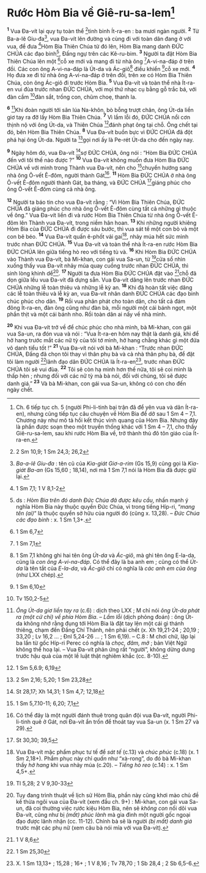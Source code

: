 # Rước Hòm Bia về Giê-ru-sa-lem[^1]
<sup><b>1</b></sup> Vua Đa-vít lại quy tụ toàn thể [^1*]tinh binh Ít-ra-en : ba mươi ngàn người. <sup><b>2</b></sup> Từ Ba-a-lê Giu-đa[^2], vua Đa-vít lên đường và cùng đi với toàn dân đang ở với vua, để đưa [^2*]Hòm Bia Thiên Chúa từ đó lên, Hòm Bia mang danh ĐỨC CHÚA các đạo binh[^3], Đấng ngự trên các Kê-ru-bim. <sup><b>3</b></sup> Người ta đặt Hòm Bia Thiên Chúa lên một [^3*]cỗ xe mới và mang đi từ nhà ông [^4*]A-vi-na-đáp ở trên đồi. Các con ông A-vi-na-đáp là Út-da và Ác-giô[^4] điều khiển [^5*]cỗ xe mới. <sup><b>4</b></sup> Họ đưa xe đi từ nhà ông A-vi-na-đáp ở trên đồi, trên xe có Hòm Bia Thiên Chúa, còn ông Ác-giô đi trước Hòm Bia. <sup><b>5</b></sup> Vua Đa-vít và toàn thể nhà Ít-ra-en vui đùa trước nhan ĐỨC CHÚA, với mọi thứ nhạc cụ bằng gỗ trắc bá, với đàn cầm [^6*]đàn sắt, trống con, chũm choẹ, thanh la.

<sup><b>6</b></sup> [^5]Khi đoàn người tới sân lúa Na-khôn, bò bỗng trượt chân, ông Út-da liền giơ tay ra đỡ lấy Hòm Bia Thiên Chúa. <sup><b>7</b></sup> Vì lầm lỗi đó, ĐỨC CHÚA nổi cơn thịnh nộ với ông Út-da, và Thiên Chúa [^7*]đánh phạt ông tại chỗ. Ông chết tại đó, bên Hòm Bia Thiên Chúa. <sup><b>8</b></sup> Vua Đa-vít buồn bực vì ĐỨC CHÚA đã đột phá hại ông Út-da. Người ta [^8*]gọi nơi ấy là Pe-rét Út-da cho đến ngày nay.

<sup><b>9</b></sup> Ngày hôm đó, vua Đa-vít [^9*]sợ ĐỨC CHÚA, ông nói : “Hòm Bia ĐỨC CHÚA đến với tôi thế nào được ?” <sup><b>10</b></sup> Vua Đa-vít không muốn đưa Hòm Bia ĐỨC CHÚA về với mình trong Thành vua Đa-vít, nên cho [^10*]chuyển hướng sang nhà ông Ô-vết Ê-đôm, người thành Gát[^6]. <sup><b>11</b></sup> Hòm Bia ĐỨC CHÚA ở nhà ông Ô-vết Ê-đôm người thành Gát, ba tháng, và ĐỨC CHÚA [^11*]giáng phúc cho ông Ô-vết Ê-đôm cùng cả nhà ông.

<sup><b>12</b></sup> Người ta báo tin cho vua Đa-vít rằng : “Vì Hòm Bia Thiên Chúa, ĐỨC CHÚA đã giáng phúc cho nhà ông Ô-vết Ê-đôm cùng tất cả những gì thuộc về ông.” Vua Đa-vít liền đi và rước Hòm Bia Thiên Chúa từ nhà ông Ô-vết Ê-đôm lên Thành vua Đa-vít, trong niềm hân hoan. <sup><b>13</b></sup> Khi những người khiêng Hòm Bia của ĐỨC CHÚA đi được sáu bước, thì vua sát tế một con bò và một con bê béo. <sup><b>14</b></sup> Vua Đa-vít quấn ê-phốt vải gai[^7], nhảy múa hết sức mình trước nhan ĐỨC CHÚA. <sup><b>15</b></sup> Vua Đa-vít và toàn thể nhà Ít-ra-en rước Hòm Bia ĐỨC CHÚA lên giữa tiếng hò reo với tiếng tù và. <sup><b>16</b></sup> Khi Hòm Bia ĐỨC CHÚA vào Thành vua Đa-vít, bà Mi-khan, con gái vua Sa-un, từ [^12*]cửa sổ nhìn xuống thấy vua Đa-vít nhảy múa quay cuồng trước nhan ĐỨC CHÚA, thì sinh lòng khinh dể[^8]. <sup><b>17</b></sup> Người ta đưa Hòm Bia ĐỨC CHÚA đặt vào [^13*]chỗ đã dọn giữa lều vua Đa-vít đã dựng sẵn. Vua Đa-vít dâng lên trước nhan ĐỨC CHÚA những lễ toàn thiêu và những lễ kỳ an. <sup><b>18</b></sup> Khi đã hoàn tất việc dâng các lễ toàn thiêu và lễ kỳ an, vua Đa-vít nhân danh ĐỨC CHÚA các đạo binh chúc phúc cho dân. <sup><b>19</b></sup> Rồi vua phân phát cho toàn dân, cho tất cả đám đông Ít-ra-en, đàn ông cũng như đàn bà, mỗi người một cái bánh ngọt, một phần thịt và một cái bánh nho. Rồi toàn dân ai nấy về nhà mình.

<sup><b>20</b></sup> Khi vua Đa-vít trở về để chúc phúc cho nhà mình, bà Mi-khan, con gái vua Sa-un, ra đón vua và nói : “Vua Ít-ra-en hôm nay thật là danh giá, khi để hở hang trước mắt các nữ tỳ của tôi tớ mình, hở hang chẳng khác gì một đứa vô danh tiểu tốt !” <sup><b>21</b></sup> Vua Đa-vít nói với bà Mi-khan : “Trước nhan ĐỨC CHÚA, Đấng đã chọn tôi thay vì thân phụ bà và cả nhà thân phụ bà, để đặt tôi làm người [^14*]lãnh đạo dân ĐỨC CHÚA là Ít-ra-en[^9], trước nhan ĐỨC CHÚA tôi sẽ vui đùa. <sup><b>22</b></sup> Tôi sẽ còn hạ mình hơn thế nữa, tôi sẽ coi mình là thấp hèn ; nhưng đối với các nữ tỳ mà bà nói, đối với chúng, tôi sẽ được danh giá.” <sup><b>23</b></sup> Và bà Mi-khan, con gái vua Sa-un, không có con cho đến ngày chết.

[^1]: Ch. 6 tiếp tục ch. 5 (người Phi-li-tinh bại trận đã để yên vua và dân Ít-ra-en), nhưng cũng tiếp tục câu chuyện về Hòm Bia để dở sau 1 Sm 4 – 7,1. Chương này như mô tả hồi kết thúc vinh quang của Hòm Bia. Nhưng đây là phần được soạn theo một truyền thống khác với 1 Sm 4 – 7,1, cho thấy Giê-ru-sa-lem, sau khi rước Hòm Bia về, trở thành thủ đô tôn giáo của Ít-ra-en.
[^2]: <i>Ba-a-lê Giu-đa</i> : tên cũ của <i>Kia-giát Giơ-a-rim</i> (Gs 15,9) cũng gọi là <i>Kia-giát Ba-an</i> (Gs 15,60 ; 18,14), nơi mà 1 Sm 7,1 nói là Hòm Bia đã được giữ lại.
[^3]: ds : <i>Hòm Bia trên đó danh Đức Chúa đã được kêu cầu</i>, nhấn mạnh ý nghĩa Hòm Bia này thuộc quyền Đức Chúa, vì trong tiếng Híp-ri, “<i>mang tên (ai)</i>“ là thuộc quyền sở hữu của người đó (cũng x. 13,28). – <i>Đức Chúa các đạo binh</i> : x. 1 Sm 1,3+.
[^4]: 1 Sm 7,1 không ghi hai tên ông <i>Út-da</i> và <i>Ác-giô</i>, mà ghi tên ông E-la-da, cũng là <i>con ông A-vi-na-đáp</i>. Có thể đây là ba anh em ; cũng có thể <i>Út-da</i> là tên tắt của <i>E-la-da</i>, và <i>Ác-giô</i> chỉ có nghĩa là <i>các anh em của ông</i> (như LXX chép).
[^5]: <i>Ông Út-da giơ liền tay ra</i> (c.6) : dịch theo LXX ; M chỉ nói <i>ông Út-da phát ra (một cử chỉ) về phía Hòm Bia</i>. – <i>Lầm lỗi</i> (dịch phỏng đoán) : ông Út-da không nhớ rằng đụng tới Hòm Bia là đặt tay lên một cái gì thánh thiêng, chạm đến Đấng Chí Thánh, nên phải chết (x. Xh 19,21-24 ; 20,19 ; 33,20 ; Lv 16,2 ... ; Đnl 5,24-26 ... ; 1 Sm 6,19). – C.8 : M chơi chữ, lặp lại ba lần từ gốc Híp-ri <span class="hebrew-translit">Perec</span> có nghĩa là <i>chọc, đâm, mở</i> ; bản Việt Ngữ không thể hoạ lại. – Vua Đa-vít phản ứng rất “người”, không dửng dưng trước hậu quả của một lề luật thật nghiêm khắc (cc. 8-10).
[^6]: Có thể đây là một người đánh thuê trong quân đội vua Đa-vít, người Phi-li-tinh quê ở Gát, nơi Đa-vít ẩn trốn để thoát tay vua Sa-un (x. 1 Sm 27 và 29).
[^7]: Vua Đa-vít mặc phẩm phục tư tế để <i>sát tế</i> (c.13) và <i>chúc phúc</i> (c.18) (x. 1 Sm 2,18+). Phẩm phục này chỉ <i>quấn</i> như “xà-rong”, do đó bà Mi-khan thấy <i>hở hang</i> khi vua nhảy múa (c.20). – <i>Tiếng hò reo</i> (c.14) : x. 1 Sm 4,5+.
[^8]: Tuy đang trình thuật về lịch sử Hòm Bia, phần này cũng khơi mào chủ đề kế thừa ngôi vua của Đa-vít (xem đầu ch. 9+) : Mi-khan, con gái vua Sa-un, đã coi thường việc rước kiệu Hòm Bia, nên sẽ <i>không con</i> nối dõi vua Đa-vít, cũng như bị <i>(mất) phúc lành</i> mà gia đình một người gốc ngoại đạo được lãnh nhận (cc. 11-12). Chính bà sẽ là người <i>(bị mất) danh giá</i> trước mặt các phụ nữ (xem câu bà nói mỉa với vua Đa-vít).
[^9]: X. 1 Sm 13,13+ ; 15,28 ; 16+ ; 1 V 8,16 ; Tv 78,70 ; 1 Sb 28,4 ; 2 Sb 6,5-6.
[^1*]: 2 Sm 10,9; 1 Sm 24,3; 26,2
[^2*]: 1 Sm 7,1; 1 V 8,1-2
[^3*]: 1 Sm 6,7
[^4*]: 1 Sm 7,1
[^5*]: 1 Sm 6,10
[^6*]: Tv 150,2-5
[^7*]: 1 Sm 5,6.9; 6,19
[^8*]: 2 Sm 2,16; 5,20; 1 Sm 23,28
[^9*]: St 28,17; Xh 14,31; 1 Sm 4,7; 12,18
[^10*]: 1 Sm 5,7.10-11; 6,20; 7,1
[^11*]: St 30,30; 39,5
[^12*]: Tl 5,28; 2 V 9,30-33
[^13*]: 1 V 8,6
[^14*]: 1 Sm 25,30

